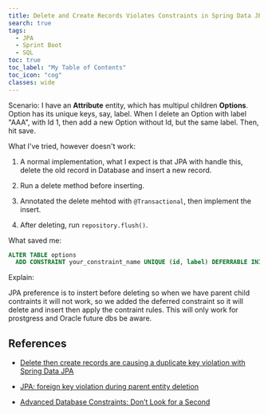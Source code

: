```yaml
---
title: Delete and Create Records Violates Constraints in Spring Data JPA
search: true
tags: 
  - JPA
  - Sprint Boot
  - SQL
toc: true
toc_label: "My Table of Contents"
toc_icon: "cog"
classes: wide
---
```




Scenario: I have an **Attribute** entity, which has multipul children **Options**. Option has its unique keys, say, label.
When I delete an Option with label "AAA", with Id 1, then add a new Option without Id, but the same label. Then, hit save.

What I've tried, however doesn't work:

1. A normal implementation, what I expect is that JPA with handle this, delete the old record in Database and insert a new record.

2. Run a delete method before inserting.

3. Annotated the delete mehtod with `@Transactional`, then implement the insert.

3. After deleting, run `repository.flush()`.

What saved me:
```sql
ALTER TABLE options
  ADD CONSTRAINT your_constraint_name UNIQUE (id, label) DEFERRABLE INITIALLY DEFERRED;
```

Explain:

JPA preference is to instert before deleting so when we have parent child contraints it will not work, so we added the deferred constraint so it will delete and insert then apply the contraint rules. This will only work for prostgress and Oracle future dbs be aware.



## References

- [Delete then create records are causing a duplicate key violation with Spring Data JPA](https://stackoverflow.com/questions/42124030/delete-then-create-records-are-causing-a-duplicate-key-violation-with-spring-dat)

- [JPA: foreign key violation during parent entity deletion](https://groups.google.com/forum/#!topic/play-framework/4DgwtuNYs10)

- [Advanced Database Constraints: Don’t Look for a Second](https://dzone.com/articles/advanced-database-constraints-0)